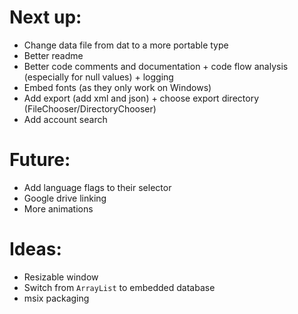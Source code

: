 # Next up:
- Change data file from dat to a more portable type
- Better readme
- Better code comments and documentation + code flow analysis (especially for null values) + logging
- Embed fonts (as they only work on Windows)
- Add export (add xml and json) + choose export directory (FileChooser/DirectoryChooser)
- Add account search

# Future:
- Add language flags to their selector
- Google drive linking
- More animations

# Ideas:
- Resizable window
- Switch from `ArrayList` to embedded database
- msix packaging